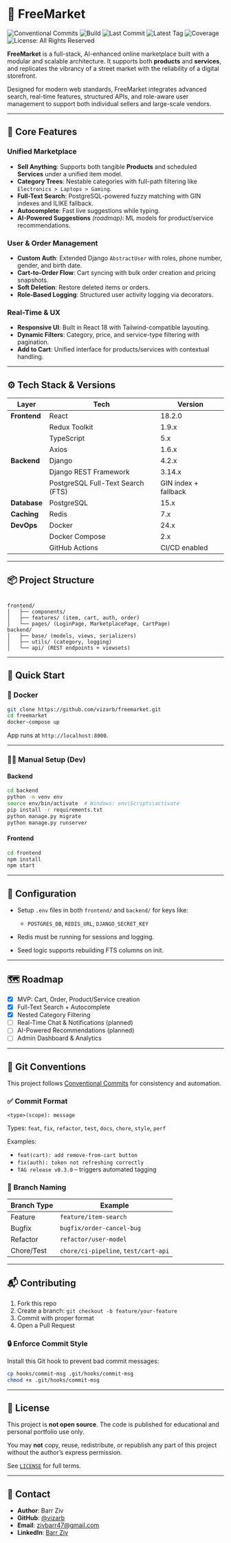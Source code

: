 
# 🛒 FreeMarket

![Conventional Commits](https://img.shields.io/badge/commits-conventional-yellow.svg)
![Build](https://img.shields.io/github/actions/workflow/status/vizarb/FreeMarket/ci.yml?branch=main)
![Last Commit](https://img.shields.io/github/last-commit/vizarb/FreeMarket)
![Latest Tag](https://img.shields.io/github/v/tag/vizarb/FreeMarket?label=latest%20release)
![Coverage](https://codecov.io/gh/vizarb/FreeMarket/branch/main/graph/badge.svg)
![License: All Rights Reserved](https://img.shields.io/badge/license-All%20Rights%20Reserved-red)

**FreeMarket** is a full-stack, AI-enhanced online marketplace built with a modular and scalable architecture. It supports both **products** and **services**, and replicates the vibrancy of a street market with the reliability of a digital storefront.

Designed for modern web standards, FreeMarket integrates advanced search, real-time features, structured APIs, and role-aware user management to support both individual sellers and large-scale vendors.

---

## 🎯 Core Features

### Unified Marketplace
- **Sell Anything**: Supports both tangible **Products** and scheduled **Services** under a unified item model.
- **Category Trees**: Nestable categories with full-path filtering like `Electronics > Laptops > Gaming`.
- **Full-Text Search**: PostgreSQL-powered fuzzy matching with GIN indexes and ILIKE fallback.
- **Autocomplete**: Fast live suggestions while typing.
- **AI-Powered Suggestions** *(roadmap)*: ML models for product/service recommendations.

### User & Order Management
- **Custom Auth**: Extended Django `AbstractUser` with roles, phone number, gender, and birth date.
- **Cart-to-Order Flow**: Cart syncing with bulk order creation and pricing snapshots.
- **Soft Deletion**: Restore deleted items or orders.
- **Role-Based Logging**: Structured user activity logging via decorators.

### Real-Time & UX
- **Responsive UI**: Built in React 18 with Tailwind-compatible layouting.
- **Dynamic Filters**: Category, price, and service-type filtering with pagination.
- **Add to Cart**: Unified interface for products/services with contextual handling.

---

## ⚙️ Tech Stack & Versions

| Layer        | Tech                            | Version              |
|--------------|----------------------------------|----------------------|
| **Frontend** | React                            | 18.2.0               |
|              | Redux Toolkit                    | 1.9.x                |
|              | TypeScript                       | 5.x                  |
|              | Axios                            | 1.6.x                |
| **Backend**  | Django                           | 4.2.x                |
|              | Django REST Framework            | 3.14.x               |
|              | PostgreSQL Full-Text Search (FTS)| GIN index + fallback |
| **Database** | PostgreSQL                       | 15.x                 |
| **Caching**  | Redis                            | 7.x                  |
| **DevOps**   | Docker                           | 24.x                 |
|              | Docker Compose                   | 2.x                  |
|              | GitHub Actions                   | CI/CD enabled        |

---

## 📦 Project Structure

```

frontend/
│   ├── components/
│   ├── features/ (item, cart, auth, order)
│   └── pages/ (LoginPage, MarketplacePage, CartPage)
backend/
│   ├── base/ (models, views, serializers)
│   ├── utils/ (category, logging)
│   └── api/ (REST endpoints + viewsets)

````

---

## 🧪 Quick Start

### 🔧 Docker

```bash
git clone https://github.com/vizarb/freemarket.git
cd freemarket
docker-compose up
````

App runs at `http://localhost:8000`.

---

### 👨‍💻 Manual Setup (Dev)

#### Backend

```bash
cd backend
python -m venv env
source env/bin/activate  # Windows: env\Scripts\activate
pip install -r requirements.txt
python manage.py migrate
python manage.py runserver
```

#### Frontend

```bash
cd frontend
npm install
npm start
```

---

## 🔐 Configuration

* Setup `.env` files in both `frontend/` and `backend/` for keys like:

  * `POSTGRES_DB`, `REDIS_URL`, `DJANGO_SECRET_KEY`
* Redis must be running for sessions and logging.
* Seed logic supports rebuilding FTS columns on init.

---

## 🗺 Roadmap

* [x] MVP: Cart, Order, Product/Service creation
* [x] Full-Text Search + Autocomplete
* [x] Nested Category Filtering
* [ ] Real-Time Chat & Notifications (planned)
* [ ] AI-Powered Recommendations (planned)
* [ ] Admin Dashboard & Analytics

---

## 🔧 Git Conventions

This project follows [Conventional Commits](https://www.conventionalcommits.org/) for consistency and automation.

### ✅ Commit Format

```
<type>(scope): message
```

Types: `feat`, `fix`, `refactor`, `test`, `docs`, `chore`, `style`, `perf`

Examples:

* `feat(cart): add remove-from-cart button`
* `fix(auth): token not refreshing correctly`
* `TAG release v0.3.0` – triggers automated tagging

### 🔀 Branch Naming

| Branch Type | Example                              |
| ----------- | ------------------------------------ |
| Feature     | `feature/item-search`                |
| Bugfix      | `bugfix/order-cancel-bug`            |
| Refactor    | `refactor/user-model`                |
| Chore/Test  | `chore/ci-pipeline`, `test/cart-api` |

---

## 📬 Contributing

1. Fork this repo
2. Create a branch: `git checkout -b feature/your-feature`
3. Commit with proper format
4. Open a Pull Request

### 🔒 Enforce Commit Style

Install this Git hook to prevent bad commit messages:

```bash
cp hooks/commit-msg .git/hooks/commit-msg
chmod +x .git/hooks/commit-msg
```

---

## 🪪 License

This project is **not open source**. The code is published for educational and personal portfolio use only.

You may **not** copy, reuse, redistribute, or republish any part of this project without the author’s express permission.

See [`LICENSE`](./LICENSE) for full terms.


---

## 👤 Contact

* **Author**: Barr Ziv
* **GitHub**: [@vizarb](https://github.com/vizarb)
* **Email**: [zivbarr47@gmail.com](mailto:zivbarr47@gmail.com)
* **LinkedIn**: [Barr Ziv](https://www.linkedin.com/in/barr-ziv-b63a82219/)
